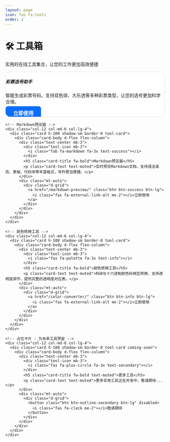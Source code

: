 ```yaml
---
layout: page
icon: fas fa-tools
order: 2
---
```


<div class="container-fluid px-3 px-lg-5">
  <div class="row">
    <div class="col-12">
      <div class="mb-4">
        <h1 class="display-4 fw-bold text-center mb-3">🛠️ 工具箱</h1>
        <p class="lead text-center text-muted">实用的在线工具集合，让您的工作更加高效便捷</p>
      </div>
    </div>
  </div>
  
  <div class="row g-4">
    <!-- 彩票选号助手 -->
    <div class="col-12 col-md-6 col-lg-4">
      <div class="card h-100 shadow-sm border-0 tool-card">
        <div class="card-body d-flex flex-column">
          <div class="text-center mb-3">
            <div class="tool-icon mb-3">
              <i class="fas fa-dice fa-3x text-primary"></i>
            </div>
            <h5 class="card-title fw-bold">彩票选号助手</h5>
            <p class="card-text text-muted">智能生成彩票号码，支持双色球、大乐透等多种彩票类型，让您的选号更加科学合理。</p>
          </div>
          <div class="mt-auto">
            <div class="d-grid">
              <a href="/lottery-generator/" class="btn btn-primary btn-lg">
                <i class="fas fa-external-link-alt me-2"></i>立即使用
              </a>
            </div>
          </div>
        </div>
      </div>
    </div>
    
    <!-- Markdown预览器 -->
    <div class="col-12 col-md-6 col-lg-4">
      <div class="card h-100 shadow-sm border-0 tool-card">
        <div class="card-body d-flex flex-column">
          <div class="text-center mb-3">
            <div class="tool-icon mb-3">
              <i class="fab fa-markdown fa-3x text-success"></i>
            </div>
            <h5 class="card-title fw-bold">Markdown预览器</h5>
            <p class="card-text text-muted">实时预览Markdown文档，支持语法高亮、表格、代码块等丰富格式，写作更加便捷。</p>
          </div>
          <div class="mt-auto">
            <div class="d-grid">
              <a href="/markdown-preview/" class="btn btn-success btn-lg">
                <i class="fas fa-external-link-alt me-2"></i>立即使用
              </a>
            </div>
          </div>
        </div>
      </div>
    </div>
    
    <!-- 颜色转换工具 -->
    <div class="col-12 col-md-6 col-lg-4">
      <div class="card h-100 shadow-sm border-0 tool-card">
        <div class="card-body d-flex flex-column">
          <div class="text-center mb-3">
            <div class="tool-icon mb-3">
              <i class="fas fa-palette fa-3x text-info"></i>
            </div>
            <h5 class="card-title fw-bold">颜色转换工具</h5>
            <p class="card-text text-muted">RGB与十六进制颜色码相互转换，支持透明度调节，提供完整的透明度对应表。</p>
          </div>
          <div class="mt-auto">
            <div class="d-grid">
              <a href="/color-converter/" class="btn btn-info btn-lg">
                <i class="fas fa-external-link-alt me-2"></i>立即使用
              </a>
            </div>
          </div>
        </div>
      </div>
    </div>
    
    <!-- 占位卡片 - 为未来工具预留 -->
    <div class="col-12 col-md-6 col-lg-4">
      <div class="card h-100 shadow-sm border-0 tool-card coming-soon">
        <div class="card-body d-flex flex-column">
          <div class="text-center mb-3">
            <div class="tool-icon mb-3">
              <i class="fas fa-plus-circle fa-3x text-secondary"></i>
            </div>
            <h5 class="card-title fw-bold text-muted">更多工具</h5>
            <p class="card-text text-muted">更多实用工具正在开发中，敬请期待...</p>
          </div>
          <div class="mt-auto">
            <div class="d-grid">
              <button class="btn btn-outline-secondary btn-lg" disabled>
                <i class="fas fa-clock me-2"></i>敬请期待
              </button>
            </div>
          </div>
        </div>
      </div>
    </div>
  </div>
</div>

<style>
/* 使用更高特异性的选择器和!important来确保样式优先级 */
.container-fluid .row .col-12 .card.tool-card,
.container-fluid .card.tool-card {
  transition: all 0.3s ease !important;
  border-radius: 15px !important;
  overflow: hidden !important;
  background-color: #ffffff !important;
  border: 1px solid #dee2e6 !important;
}

.container-fluid .row .col-12 .card.tool-card:hover,
.container-fluid .card.tool-card:hover {
  transform: translateY(-5px) !important;
  box-shadow: 0 0.5rem 1rem rgba(0, 0, 0, 0.15) !important;
  background-color: #f8f9fa !important;
}

.container-fluid .tool-icon {
  transition: transform 0.3s ease !important;
}

.container-fluid .card.tool-card:hover .tool-icon {
  transform: scale(1.1) !important;
}

.container-fluid .card.tool-card.coming-soon {
  opacity: 0.7 !important;
}

.container-fluid .card.tool-card.coming-soon:hover {
  transform: none !important;
  box-shadow: 0 0.5rem 1rem rgba(0, 0, 0, 0.15) !important;
}

/* 按钮样式强化 */
.container-fluid .card.tool-card .btn {
  border-radius: 8px !important;
  font-weight: 600 !important;
  font-size: 1rem !important;
  padding: 0.75rem 1.5rem !important;
  transition: all 0.3s ease !important;
  border: none !important;
  text-decoration: none !important;
}

.container-fluid .card.tool-card .btn:hover {
  transform: translateY(-2px) !important;
  box-shadow: 0 4px 8px rgba(0, 0, 0, 0.2) !important;
  text-decoration: none !important;
}

/* 主要按钮样式 */
.container-fluid .card.tool-card .btn-primary {
  background-color: #0d6efd !important;
  color: #ffffff !important;
}

.container-fluid .card.tool-card .btn-primary:hover {
  background-color: #0b5ed7 !important;
  color: #ffffff !important;
}

/* 成功按钮样式 */
.container-fluid .card.tool-card .btn-success {
  background-color: #198754 !important;
  color: #ffffff !important;
}

.container-fluid .card.tool-card .btn-success:hover {
  background-color: #157347 !important;
  color: #ffffff !important;
}

/* 信息按钮样式 */
.container-fluid .card.tool-card .btn-info {
  background-color: #0dcaf0 !important;
  color: #000000 !important;
}

.container-fluid .card.tool-card .btn-info:hover {
  background-color: #31d2f2 !important;
  color: #000000 !important;
}

/* 次要按钮样式（敬请期待） */
.container-fluid .card.tool-card .btn-outline-secondary {
  background-color: transparent !important;
  border: 2px solid #6c757d !important;
  color: #6c757d !important;
}

.container-fluid .card.tool-card .btn-outline-secondary:hover {
  background-color: #6c757d !important;
  color: #ffffff !important;
}

.container-fluid .card.tool-card .btn-outline-secondary:disabled {
  background-color: transparent !important;
  border-color: #6c757d !important;
  color: #6c757d !important;
  opacity: 0.65 !important;
  cursor: not-allowed !important;
}

.container-fluid .card.tool-card .btn-outline-secondary:disabled:hover {
  transform: none !important;
  box-shadow: none !important;
  background-color: transparent !important;
  border-color: #6c757d !important;
  color: #6c757d !important;
}

/* 图标颜色强化 */
.container-fluid .card.tool-card .text-primary {
  color: #0d6efd !important;
}

.container-fluid .card.tool-card .text-success {
  color: #198754 !important;
}

.container-fluid .card.tool-card .text-info {
  color: #0dcaf0 !important;
}

.container-fluid .card.tool-card .text-secondary {
  color: #6c757d !important;
}

/* 深色模式支持 - 使用更高特异性 */
@media (prefers-color-scheme: dark) {
  .container-fluid .row .col-12 .card.tool-card,
  .container-fluid .card.tool-card {
    background-color: #1e1e1e !important;
    border-color: #495057 !important;
    color: #ffffff !important;
  }
  
  .container-fluid .row .col-12 .card.tool-card:hover,
  .container-fluid .card.tool-card:hover {
    background-color: #2d3748 !important;
    box-shadow: 0 0.5rem 1rem rgba(255, 255, 255, 0.1) !important;
  }
  
  .container-fluid .card.tool-card .text-muted {
    color: #adb5bd !important;
  }
  
  /* 深色模式下的按钮样式 */
  .container-fluid .card.tool-card .btn-info {
    background-color: #0dcaf0 !important;
    color: #000000 !important;
  }
  
  .container-fluid .card.tool-card .btn-info:hover {
    background-color: #31d2f2 !important;
    color: #000000 !important;
  }
  
  .container-fluid .card.tool-card .btn-outline-secondary {
    border-color: #adb5bd !important;
    color: #adb5bd !important;
  }
  
  .container-fluid .card.tool-card .btn-outline-secondary:hover {
    background-color: #adb5bd !important;
    color: #000000 !important;
  }
  
  .container-fluid .card.tool-card .btn-outline-secondary:disabled {
    border-color: #6c757d !important;
    color: #6c757d !important;
  }
}

[data-bs-theme="dark"] .container-fluid .row .col-12 .card.tool-card,
[data-bs-theme="dark"] .container-fluid .card.tool-card {
  background-color: #1e1e1e !important;
  border-color: #495057 !important;
  color: #ffffff !important;
}

[data-bs-theme="dark"] .container-fluid .row .col-12 .card.tool-card:hover,
[data-bs-theme="dark"] .container-fluid .card.tool-card:hover {
  background-color: #2d3748 !important;
  box-shadow: 0 0.5rem 1rem rgba(255, 255, 255, 0.1) !important;
}

[data-bs-theme="dark"] .container-fluid .card.tool-card .text-muted {
  color: #adb5bd !important;
}

/* data-bs-theme="dark" 下的按钮样式 */
[data-bs-theme="dark"] .container-fluid .card.tool-card .btn-info {
  background-color: #0dcaf0 !important;
  color: #000000 !important;
}

[data-bs-theme="dark"] .container-fluid .card.tool-card .btn-info:hover {
  background-color: #31d2f2 !important;
  color: #000000 !important;
}

[data-bs-theme="dark"] .container-fluid .card.tool-card .btn-outline-secondary {
  border-color: #adb5bd !important;
  color: #adb5bd !important;
}

[data-bs-theme="dark"] .container-fluid .card.tool-card .btn-outline-secondary:hover {
  background-color: #adb5bd !important;
  color: #000000 !important;
}

[data-bs-theme="dark"] .container-fluid .card.tool-card .btn-outline-secondary:disabled {
  border-color: #6c757d !important;
  color: #6c757d !important;
}

/* 响应式优化 */
@media (max-width: 768px) {
  .container-fluid .display-4 {
    font-size: 2rem !important;
  }
  
  .container-fluid .card.tool-card {
    margin-bottom: 1rem !important;
  }
}

@media (max-width: 576px) {
  .container-fluid {
    padding-left: 1rem !important;
    padding-right: 1rem !important;
  }
  
  .container-fluid .tool-icon i {
    font-size: 2rem !important;
  }
}
</style>